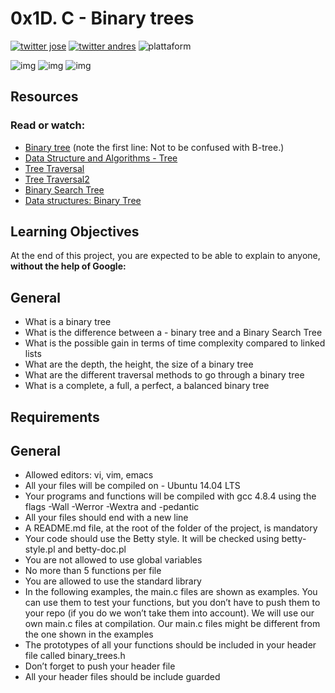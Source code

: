 # 0x1D. C - Binary trees
[![twitter jose](https://img.shields.io/twitter/follow/JoseAVallejo12?style=for-the-badge)](https://twitter.com/JoseAVallejo12)
[![twitter andres](https://img.shields.io/twitter/follow/AndresHugueth?style=for-the-badge)](https://twitter.com/AndresHugueth)
![plattaform](https://img.shields.io/powershellgallery/p/DNS.1.1.1.1?style=for-the-badge)

![img](https://s3.amazonaws.com/issac-ghost/2019/03/preorder-traversal.gif)
![img](https://s3.amazonaws.com/issac-ghost/2019/03/inorder-traversal.gif)
![img](https://s3.amazonaws.com/issac-ghost/2019/03/postorder-traversal.gif)

## Resources
### Read or watch:

- [Binary tree](https://intranet.hbtn.io/rltoken/YjCgugjFZBKqIeU2_lF-fQ) (note the first line: Not to be confused with B-tree.)
- [Data Structure and Algorithms - Tree](https://intranet.hbtn.io/rltoken/YERnIz9OggXbBoXpiqSMEw)
- [Tree Traversal](https://intranet.hbtn.io/rltoken/pR4-vwFxzbph4FkMF2np1Q)
- [Tree Traversal2](https://www.issacc.com/binary-tree-traversal-preorder-inorder-postorder/)
- [Binary Search Tree](https://intranet.hbtn.io/rltoken/L2CpULSk9hQEOBKaGI8IkQ)
- [Data structures: Binary Tree](https://intranet.hbtn.io/rltoken/jQNFgIuh8O73TqIaFeQoPA)
## Learning Objectives
At the end of this project, you are expected to be able to explain to anyone, **without the help of Google:**

## General
- What is a binary tree
- What is the difference between a - binary tree and a Binary Search Tree
- What is the possible gain in terms of time complexity compared to linked lists
- What are the depth, the height, the size of a binary tree
- What are the different traversal methods to go through a binary tree
- What is a complete, a full, a perfect, a balanced binary tree
## Requirements
## General
- Allowed editors: vi, vim, emacs
- All your files will be compiled on - Ubuntu 14.04 LTS
- Your programs and functions will be compiled with gcc 4.8.4 using the flags -Wall -Werror -Wextra and -pedantic
- All your files should end with a new line
- A README.md file, at the root of the folder of the project, is mandatory
- Your code should use the Betty style. It will be checked using betty-style.pl and betty-doc.pl
- You are not allowed to use global variables
- No more than 5 functions per file
- You are allowed to use the standard library
- In the following examples, the main.c files are shown as examples. You can use them to test your functions, but you don’t have to push them to your repo (if you do we won’t take them into account). We will use our own main.c files at compilation. Our main.c files might be different from the one shown in the examples
- The prototypes of all your functions should be included in your header file called binary_trees.h
- Don’t forget to push your header file
- All your header files should be include guarded
